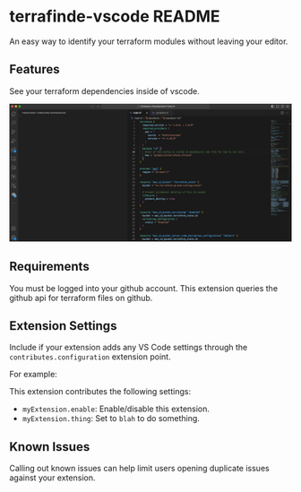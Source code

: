 # terrafinde-vscode README

An easy way to identify your terraform modules without leaving your editor.

## Features
See your terraform dependencies inside of vscode.

![Terrafinder](/resources/demo.gif)

## Requirements

You must be logged into your github account.  This extension queries the github api for terraform files on github.

## Extension Settings

Include if your extension adds any VS Code settings through the `contributes.configuration` extension point.

For example:

This extension contributes the following settings:

* `myExtension.enable`: Enable/disable this extension.
* `myExtension.thing`: Set to `blah` to do something.

## Known Issues

Calling out known issues can help limit users opening duplicate issues against your extension.

